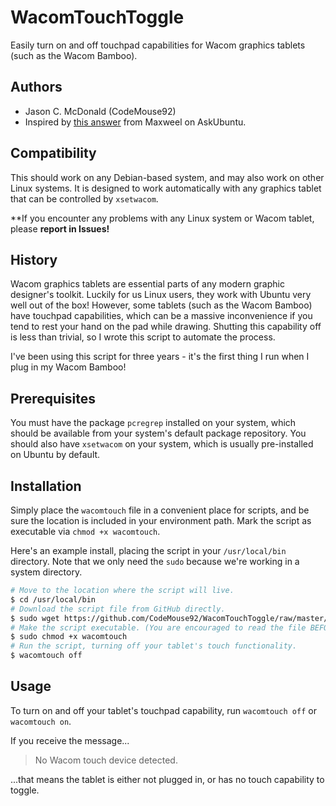 # WacomTouchToggle

Easily turn on and off touchpad capabilities for Wacom graphics tablets (such as
the Wacom Bamboo).

## Authors

- Jason C. McDonald (CodeMouse92)
- Inspired by [this answer][1] from Maxweel on AskUbuntu.

## Compatibility

This should work on any Debian-based system, and may also work on other Linux
systems. It is designed to work automatically with any graphics tablet that can
be controlled by `xsetwacom`.

**If you encounter any problems with any Linux system or Wacom tablet, please
**report in Issues!**

## History

Wacom graphics tablets are essential parts of any modern graphic designer's
toolkit. Luckily for us Linux users, they work with Ubuntu very well out of the
box! However, some tablets (such as the Wacom Bamboo) have touchpad
capabilities, which can be a massive inconvenience if you tend to rest your hand
on the pad while drawing. Shutting this capability off is less than trivial, so
I wrote this script to automate the process.

I've been using this script for three years - it's the first thing I run when I
plug in my Wacom Bamboo!

## Prerequisites

You must have the package `pcregrep` installed on your system, which should be
available from your system's default package repository. You should also have
`xsetwacom` on your system, which is usually pre-installed on Ubuntu by default.

## Installation

Simply place the `wacomtouch` file in a convenient place for scripts, and be
sure the location is included in your environment path. Mark the script as
executable via `chmod +x wacomtouch`.

Here's an example install, placing the script in your `/usr/local/bin`
directory. Note that we only need the `sudo` because we're working in a system
directory.

```bash
# Move to the location where the script will live.
$ cd /usr/local/bin
# Download the script file from GitHub directly.
$ sudo wget https://github.com/CodeMouse92/WacomTouchToggle/raw/master/wacomtouch
# Make the script executable. (You are encouraged to read the file BEFORE doing this, so you know what it does.
$ sudo chmod +x wacomtouch
# Run the script, turning off your tablet's touch functionality.
$ wacomtouch off
```

## Usage

To turn on and off your tablet's touchpad capability, run `wacomtouch off` or `wacomtouch on`.

If you receive the message...

> No Wacom touch device detected.

...that means the tablet is either not plugged in, or has no touch capability to
toggle.

[1]: https://askubuntu.com/a/118466/23786
